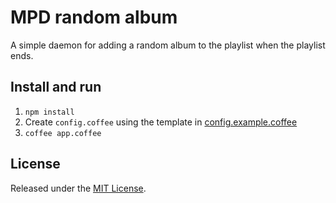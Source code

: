 # MPD random album

A simple daemon for adding a random album to the playlist when the playlist
ends.

## Install and run

1. `npm install`
2. Create `config.coffee` using the template in
   [config.example.coffee](config.example.coffee)
3. `coffee app.coffee`

## License

Released under the [MIT License](http://www.opensource.org/licenses/MIT).
